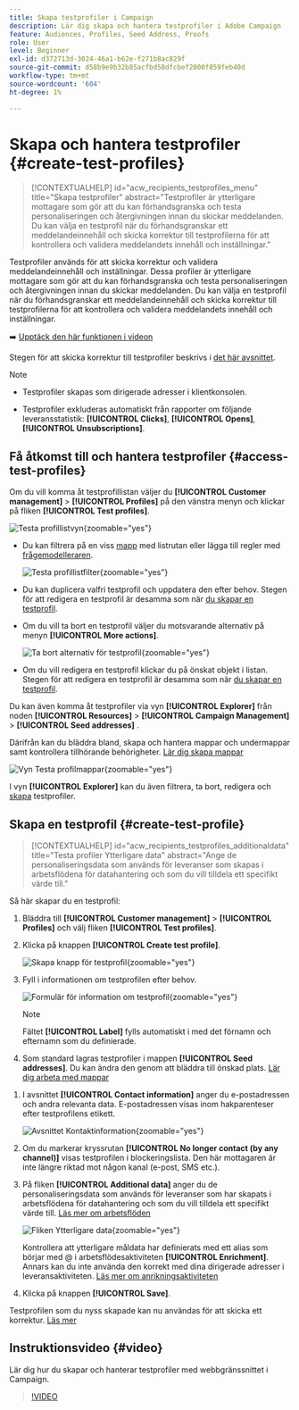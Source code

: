 ```yaml
---
title: Skapa testprofiler i Campaign
description: Lär dig skapa och hantera testprofiler i Adobe Campaign
feature: Audiences, Profiles, Seed Address, Proofs
role: User
level: Beginner
exl-id: d372713d-3024-46a1-b62e-f271b8ac829f
source-git-commit: d58b9e9b32b85acfbd58dfcbef2000f859feb40d
workflow-type: tm+mt
source-wordcount: '604'
ht-degree: 1%

---
```


# Skapa och hantera testprofiler {#create-test-profiles}

>[!CONTEXTUALHELP]
>id="acw_recipients_testprofiles_menu"
>title="Skapa testprofiler"
>abstract="Testprofiler är ytterligare mottagare som gör att du kan förhandsgranska och testa personaliseringen och återgivningen innan du skickar meddelanden. Du kan välja en testprofil när du förhandsgranskar ett meddelandeinnehåll och skicka korrektur till testprofilerna för att kontrollera och validera meddelandets innehåll och inställningar."

Testprofiler används för att skicka korrektur och validera meddelandeinnehåll och inställningar. Dessa profiler är ytterligare mottagare som gör att du kan förhandsgranska och testa personaliseringen och återgivningen innan du skickar meddelanden. Du kan välja en testprofil när du förhandsgranskar ett meddelandeinnehåll och skicka korrektur till testprofilerna för att kontrollera och validera meddelandets innehåll och inställningar.

➡️ [Upptäck den här funktionen i videon](#video)

<!--Learn more about test profiles in the [Campaign v8 (client console) documentation](https://experienceleague.adobe.com/docs/campaign/campaign-v8/audience/add-profiles/test-profiles.html?lang=sv-SE){target="_blank"}.-->

Stegen för att skicka korrektur till testprofiler beskrivs i [det här avsnittet](../preview-test/test-deliveries.md#test-profiles).

>[!NOTE]
>
>* Testprofiler skapas som dirigerade adresser i klientkonsolen.
>
>* Testprofiler exkluderas automatiskt från rapporter om följande leveransstatistik: **[!UICONTROL Clicks]**, **[!UICONTROL Opens]**, **[!UICONTROL Unsubscriptions]**.

## Få åtkomst till och hantera testprofiler {#access-test-profiles}

Om du vill komma åt testprofillistan väljer du **[!UICONTROL Customer management]** > **[!UICONTROL Profiles]** på den vänstra menyn och klickar på fliken **[!UICONTROL Test profiles]**.

![Testa profillistvyn](assets/test-profile-list.png){zoomable="yes"}

* Du kan filtrera på en viss [mapp](../get-started/permissions.md#folders) med listrutan eller lägga till regler med [frågemodelleraren](../query/query-modeler-overview.md).

  ![Testa profillistfilter](assets/test-profile-list-filters.png){zoomable="yes"}

* Du kan duplicera valfri testprofil och uppdatera den efter behov. Stegen för att redigera en testprofil är desamma som när [du skapar en testprofil](#create-test-profile).

* Om du vill ta bort en testprofil väljer du motsvarande alternativ på menyn **[!UICONTROL More actions]**.

  ![Ta bort alternativ för testprofil](assets/test-profile-list-delete.png){zoomable="yes"}

* Om du vill redigera en testprofil klickar du på önskat objekt i listan. Stegen för att redigera en testprofil är desamma som när [du skapar en testprofil](#create-test-profile).

Du kan även komma åt testprofiler via vyn **[!UICONTROL Explorer]** från noden **[!UICONTROL Resources]** > **[!UICONTROL Campaign Management]** > **[!UICONTROL Seed addresses]** .

Därifrån kan du bläddra bland, skapa och hantera mappar och undermappar samt kontrollera tillhörande behörigheter. [Lär dig skapa mappar](../get-started/permissions.md#folders)

![Vyn Testa profilmappar](assets/test-profiles-folders.png){zoomable="yes"}

I vyn **[!UICONTROL Explorer]** kan du även filtrera, ta bort, redigera och [skapa](#create-test-profile) testprofiler.

## Skapa en testprofil {#create-test-profile}

>[!CONTEXTUALHELP]
>id="acw_recipients_testprofiles_additionaldata"
>title="Testa profiler Ytterligare data"
>abstract="Ange de personaliseringsdata som används för leveranser som skapas i arbetsflödena för datahantering och som du vill tilldela ett specifikt värde till."

Så här skapar du en testprofil:

1. Bläddra till **[!UICONTROL Customer management]** > **[!UICONTROL Profiles]** och välj fliken **[!UICONTROL Test profiles]**.

1. Klicka på knappen **[!UICONTROL Create test profile]**.

   ![Skapa knapp för testprofil](assets/test-profile-create.png){zoomable="yes"}

1. Fyll i informationen om testprofilen efter behov. <!--Most of the fields are the same as when creating profiles. [Learn more]-->

   ![Formulär för information om testprofil](assets/test-profile-details.png){zoomable="yes"}

   >[!NOTE]
   >
   >Fältet **[!UICONTROL Label]** fylls automatiskt i med det förnamn och efternamn som du definierade.

1. Som standard lagras testprofiler i mappen **[!UICONTROL Seed addresses]**. Du kan ändra den genom att bläddra till önskad plats. [Lär dig arbeta med mappar](../get-started/permissions.md#folders)

   <!--![](assets/test-profile-folder.png){zoomable="yes"}-->

<!--
You do not need to enter all fields of each tab when creating a seed address. Missing personalization elements are entered randomly during delivery analysis. (Not valid?)
-->

1. I avsnittet **[!UICONTROL Contact information]** anger du e-postadressen och andra relevanta data. E-postadressen visas inom hakparenteser efter testprofilens etikett.

   ![Avsnittet Kontaktinformation](assets/test-profile-address.png){zoomable="yes"}

1. Om du markerar kryssrutan **[!UICONTROL No longer contact (by any channel)]** visas testprofilen i blockeringslista. Den här mottagaren är inte längre riktad mot någon kanal (e-post, SMS etc.).

1. På fliken **[!UICONTROL Additional data]** anger du de personaliseringsdata som används för leveranser som har skapats i arbetsflödena för datahantering och som du vill tilldela ett specifikt värde till. [Läs mer om arbetsflöden](../workflows/gs-workflows.md)

   ![Fliken Ytterligare data](assets/test-profile-additional-data.png){zoomable="yes"}

   Kontrollera att ytterligare måldata har definierats med ett alias som börjar med @ i arbetsflödesaktiviteten **[!UICONTROL Enrichment]**. Annars kan du inte använda den korrekt med dina dirigerade adresser i leveransaktiviteten. [Läs mer om anrikningsaktiviteten](../workflows/activities/enrichment.md)

1. Klicka på knappen **[!UICONTROL Save]**.

Testprofilen som du nyss skapade kan nu användas för att skicka ett korrektur. [Läs mer](../preview-test/test-deliveries.md#test-profiles)

<!--Use test profiles in Direct mail? cf v7/v8-->

## Instruktionsvideo {#video}

Lär dig hur du skapar och hanterar testprofiler med webbgränssnittet i Campaign.

>[!VIDEO](https://video.tv.adobe.com/v/3442844?quality=12)